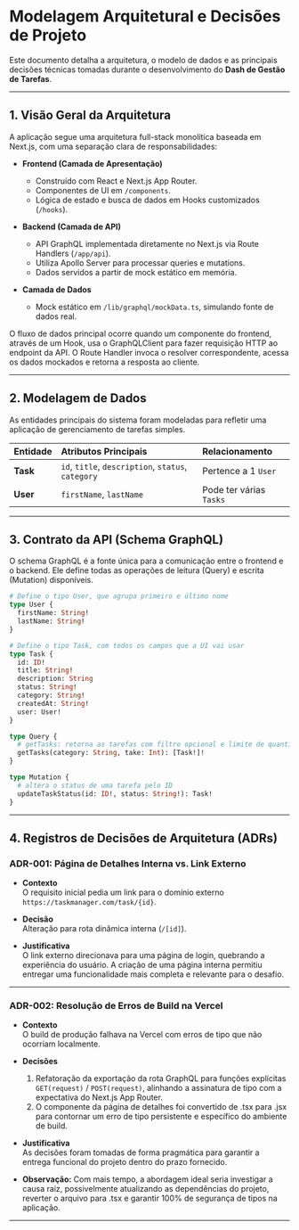 # Modelagem Arquitetural e Decisões de Projeto

Este documento detalha a arquitetura, o modelo de dados e as principais decisões técnicas tomadas durante o desenvolvimento do **Dash de Gestão de Tarefas**.

---

## 1. Visão Geral da Arquitetura

A aplicação segue uma arquitetura full-stack monolítica baseada em Next.js, com uma separação clara de responsabilidades:

- **Frontend (Camada de Apresentação)**

  - Construído com React e Next.js App Router.
  - Componentes de UI em `/components`.
  - Lógica de estado e busca de dados em Hooks customizados (`/hooks`).

- **Backend (Camada de API)**

  - API GraphQL implementada diretamente no Next.js via Route Handlers (`/app/api`).
  - Utiliza Apollo Server para processar queries e mutations.
  - Dados servidos a partir de mock estático em memória.

- **Camada de Dados**
  - Mock estático em `/lib/graphql/mockData.ts`, simulando fonte de dados real.

O fluxo de dados principal ocorre quando um componente do frontend, através de um Hook, usa o GraphQLClient para fazer requisição HTTP ao endpoint da API. O Route Handler invoca o resolver correspondente, acessa os dados mockados e retorna a resposta ao cliente.

---

## 2. Modelagem de Dados

As entidades principais do sistema foram modeladas para refletir uma aplicação de gerenciamento de tarefas simples.

| Entidade | Atributos Principais                               | Relacionamento          |
| :------- | :------------------------------------------------- | :---------------------- |
| **Task** | `id`, `title`, `description`, `status`, `category` | Pertence a 1 `User`     |
| **User** | `firstName`, `lastName`                            | Pode ter várias `Tasks` |

---

## 3. Contrato da API (Schema GraphQL)

O schema GraphQL é a fonte única para a comunicação entre o frontend e o backend. Ele define todas as operações de leitura (Query) e escrita (Mutation) disponíveis.

```graphql
# Define o tipo User, que agrupa primeiro e último nome
type User {
  firstName: String!
  lastName: String!
}

# Define o tipo Task, com todos os campos que a UI vai usar
type Task {
  id: ID!
  title: String!
  description: String
  status: String!
  category: String!
  createdAt: String!
  user: User!
}

type Query {
  # getTasks: retorna as tarefas com filtro opcional e limite de quantidade
  getTasks(category: String, take: Int): [Task!]!
}

type Mutation {
  # altera o status de uma tarefa pelo ID
  updateTaskStatus(id: ID!, status: String!): Task!
}
```

---

## 4. Registros de Decisões de Arquitetura (ADRs)

### ADR-001: Página de Detalhes Interna vs. Link Externo

- **Contexto**  
  O requisito inicial pedia um link para o domínio externo `https://taskmanager.com/task/{id}`.

- **Decisão**  
  Alteração para rota dinâmica interna (`/[id]`).

- **Justificativa**  
   O link externo direcionava para uma página de login, quebrando a experiência do usuário. A criação de uma página interna permitiu entregar uma funcionalidade mais completa e relevante para o desafio.

---

### ADR-002: Resolução de Erros de Build na Vercel

- **Contexto**  
  O build de produção falhava na Vercel com erros de tipo que não ocorriam localmente.

- **Decisões**

  1. Refatoração da exportação da rota GraphQL para funções explícitas `GET(request)` / `POST(request)`, alinhando a assinatura de tipo com a expectativa do Next.js App Router.
  2. O componente da página de detalhes foi convertido de .tsx para .jsx para contornar um erro de tipo persistente e específico do ambiente de build.

- **Justificativa**  
  As decisões foram tomadas de forma pragmática para garantir a entrega funcional do projeto dentro do prazo fornecido.
- **Observação:** Com mais tempo, a abordagem ideal seria investigar a causa raiz, possivelmente atualizando as dependências do projeto, reverter o arquivo para .tsx e garantir 100% de segurança de tipos na aplicação.

---
